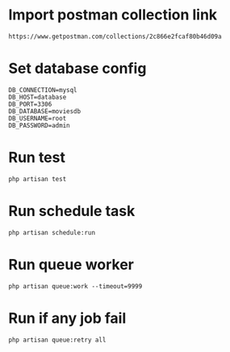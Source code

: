 # Import postman collection link
    https://www.getpostman.com/collections/2c866e2fcaf80b46d09a

# Set database config
    DB_CONNECTION=mysql
    DB_HOST=database
    DB_PORT=3306
    DB_DATABASE=moviesdb
    DB_USERNAME=root
    DB_PASSWORD=admin

# Run test
    php artisan test

# Run schedule task
    php artisan schedule:run

# Run queue worker
    php artisan queue:work --timeout=9999

# Run if any job fail 
    php artisan queue:retry all 

